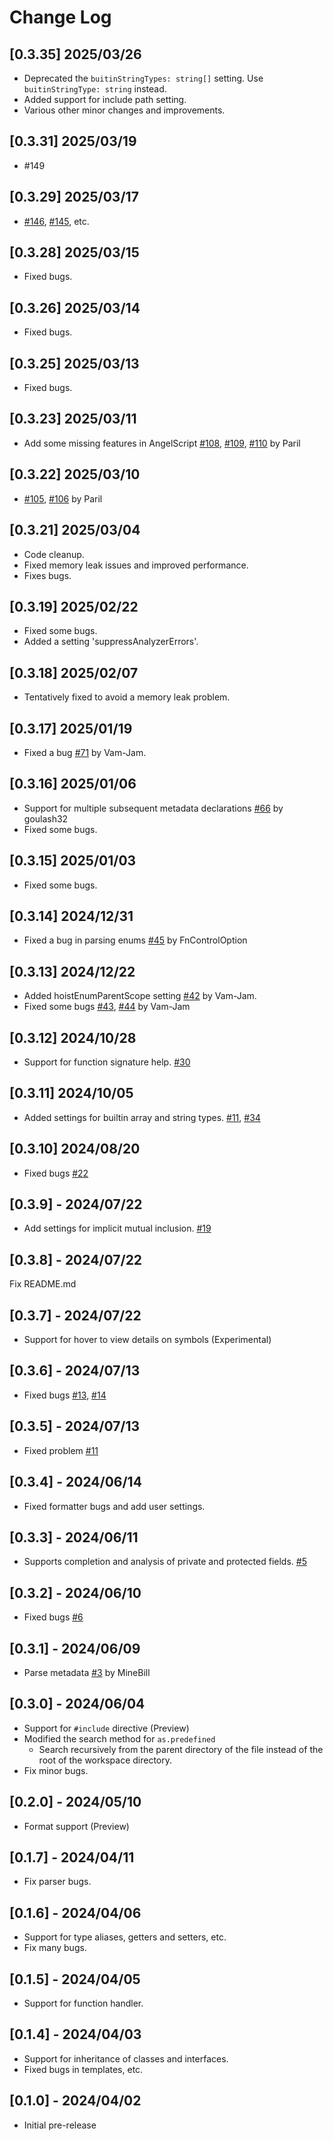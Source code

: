 # Change Log

## [0.3.35] 2025/03/26

- Deprecated the `buitinStringTypes: string[]` setting. Use `buitinStringType: string` instead.
- Added support for include path setting.
- Various other minor changes and improvements.

## [0.3.31] 2025/03/19

- #149

## [0.3.29] 2025/03/17

- [#146](https://github.com/sashi0034/angel-lsp/pull/146), [#145](https://github.com/sashi0034/angel-lsp/pull/145), etc.

## [0.3.28] 2025/03/15

- Fixed bugs.

## [0.3.26] 2025/03/14

- Fixed bugs.

## [0.3.25] 2025/03/13

- Fixed bugs.

## [0.3.23] 2025/03/11

- Add some missing features in AngelScript [#108](https://github.com/sashi0034/angel-lsp/pull/108), [#109](https://github.com/sashi0034/angel-lsp/pull/109), [#110](https://github.com/sashi0034/angel-lsp/pull/110) by Paril

## [0.3.22] 2025/03/10

- [#105](https://github.com/sashi0034/angel-lsp/pull/105), [#106](https://github.com/sashi0034/angel-lsp/pull/106) by Paril

## [0.3.21] 2025/03/04

- Code cleanup.
- Fixed memory leak issues and improved performance.
- Fixes bugs.

## [0.3.19] 2025/02/22

- Fixed some bugs.
- Added a setting 'suppressAnalyzerErrors'.

## [0.3.18] 2025/02/07

- Tentatively fixed to avoid a memory leak problem.

## [0.3.17] 2025/01/19

- Fixed a bug [#71](https://github.com/sashi0034/angel-lsp/pull/71) by Vam-Jam.

## [0.3.16] 2025/01/06

- Support for multiple subsequent metadata declarations [#66](https://github.com/sashi0034/angel-lsp/pull/66) by goulash32
- Fixed some bugs.

## [0.3.15] 2025/01/03

- Fixed some bugs.

## [0.3.14] 2024/12/31

- Fixed a bug in parsing enums [#45](https://github.com/sashi0034/angel-lsp/pull/45) by FnControlOption

## [0.3.13] 2024/12/22

- Added hoistEnumParentScope setting [#42](https://github.com/sashi0034/angel-lsp/pull/42) by Vam-Jam.
- Fixed some bugs [#43](https://github.com/sashi0034/angel-lsp/pull/43), [#44](https://github.com/sashi0034/angel-lsp/pull/44) by Vam-Jam

## [0.3.12] 2024/10/28

- Support for function signature help. [#30](https://github.com/sashi0034/angel-lsp/issues/30)

## [0.3.11] 2024/10/05

- Added settings for builtin array and string types. [#11](https://github.com/sashi0034/angel-lsp/issues/11), [#34](https://github.com/sashi0034/angel-lsp/issues/34)

## [0.3.10] 2024/08/20

- Fixed bugs [#22](https://github.com/sashi0034/angel-lsp/issues/22)

## [0.3.9] - 2024/07/22

- Add settings for implicit mutual inclusion. [#19](https://github.com/sashi0034/angel-lsp/issues/19)

## [0.3.8] - 2024/07/22

Fix README.md

## [0.3.7] - 2024/07/22

- Support for hover to view details on symbols (Experimental)

## [0.3.6] - 2024/07/13

- Fixed bugs [#13](https://github.com/sashi0034/angel-lsp/issues/13), [#14](https://github.com/sashi0034/angel-lsp/issues/14)

## [0.3.5] - 2024/07/13

- Fixed problem [#11](https://github.com/sashi0034/angel-lsp/issues/11)

## [0.3.4] - 2024/06/14

- Fixed formatter bugs and add user settings.

## [0.3.3] - 2024/06/11

- Supports completion and analysis of private and protected fields. [#5](https://github.com/sashi0034/angel-lsp/issues/5)

## [0.3.2] - 2024/06/10

- Fixed bugs [#6](https://github.com/sashi0034/angel-lsp/issues/6)

## [0.3.1] - 2024/06/09

- Parse metadata [#3](https://github.com/sashi0034/angel-lsp/pull/3) by MineBill

## [0.3.0] - 2024/06/04

- Support for `#include` directive (Preview)
- Modified the search method for `as.predefined`
  - Search recursively from the parent directory of the file instead of the root of the workspace directory.
- Fix minor bugs.

## [0.2.0] - 2024/05/10

- Format support (Preview)

## [0.1.7] - 2024/04/11

- Fix parser bugs.

## [0.1.6] - 2024/04/06

- Support for type aliases, getters and setters, etc.
- Fix many bugs.

## [0.1.5] - 2024/04/05

- Support for function handler.

## [0.1.4] - 2024/04/03

- Support for inheritance of classes and interfaces.
- Fixed bugs in templates, etc.

## [0.1.0] - 2024/04/02

- Initial pre-release
